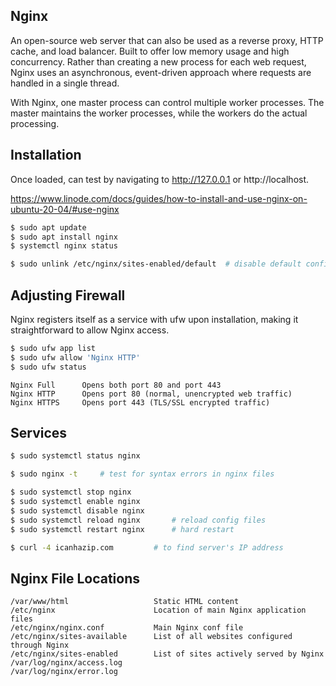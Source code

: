 ## Nginx

An open-source web server that can also be used as a reverse proxy, HTTP cache, and load balancer. Built to offer low memory usage and high concurrency. Rather than creating a new process for each web request, Nginx uses an asynchronous, event-driven approach where requests are handled in a single thread.

With Nginx, one master process can control multiple worker processes. The master maintains the worker processes, while the workers do the actual processing.

## Installation

Once loaded, can test by navigating to http://127.0.0.1 or http://localhost.

https://www.linode.com/docs/guides/how-to-install-and-use-nginx-on-ubuntu-20-04/#use-nginx

```sh
$ sudo apt update
$ sudo apt install nginx
$ systemctl nginx status

$ sudo unlink /etc/nginx/sites-enabled/default  # disable default config file
```

## Adjusting Firewall

Nginx registers itself as a service with ufw upon installation, making it straightforward to allow Nginx access.

```sh
$ sudo ufw app list
$ sudo ufw allow 'Nginx HTTP'
$ sudo ufw status
```

```
Nginx Full      Opens both port 80 and port 443
Nginx HTTP      Opens port 80 (normal, unencrypted web traffic)
Nginx HTTPS     Opens port 443 (TLS/SSL encrypted traffic)
```

## Services

```sh
$ sudo systemctl status nginx

$ sudo nginx -t     # test for syntax errors in nginx files

$ sudo systemctl stop nginx
$ sudo systemctl enable nginx
$ sudo systemctl disable nginx
$ sudo systemctl reload nginx       # reload config files
$ sudo systemctl restart nginx      # hard restart

$ curl -4 icanhazip.com         # to find server's IP address
```

## Nginx File Locations

```
/var/www/html                   Static HTML content
/etc/nginx                      Location of main Nginx application files
/etc/nginx/nginx.conf           Main Nginx conf file
/etc/nginx/sites-available      List of all websites configured through Nginx
/etc/nginx/sites-enabled        List of sites actively served by Nginx
/var/log/nginx/access.log
/var/log/nginx/error.log
```
